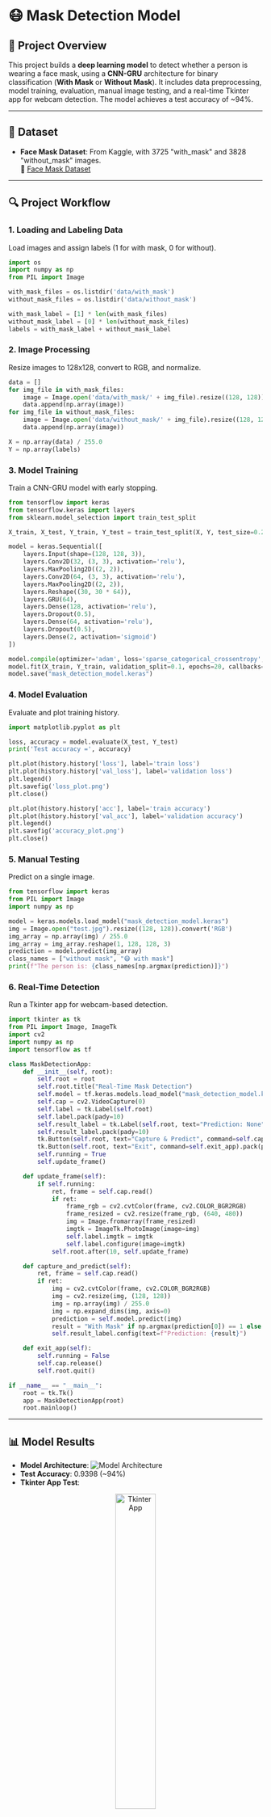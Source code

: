 # 😷 Mask Detection Model

## 📌 Project Overview
This project builds a **deep learning model** to detect whether a person is wearing a face mask, using a **CNN-GRU** architecture for binary classification (**With Mask** or **Without Mask**). It includes data preprocessing, model training, evaluation, manual image testing, and a real-time Tkinter app for webcam detection. The model achieves a test accuracy of ~94%.

---

## 📂 Dataset
- **Face Mask Dataset**: From Kaggle, with 3725 "with_mask" and 3828 "without_mask" images.  
  🔗 [Face Mask Dataset](https://www.kaggle.com/datasets/omkargurav/face-mask-dataset)

---

## 🔍 Project Workflow

### **1. Loading and Labeling Data**
Load images and assign labels (1 for with mask, 0 for without).

```python
import os
import numpy as np
from PIL import Image

with_mask_files = os.listdir('data/with_mask')
without_mask_files = os.listdir('data/without_mask')

with_mask_label = [1] * len(with_mask_files)
without_mask_label = [0] * len(without_mask_files)
labels = with_mask_label + without_mask_label
```

### **2. Image Processing**
Resize images to 128x128, convert to RGB, and normalize.

```python
data = []
for img_file in with_mask_files:
    image = Image.open('data/with_mask/' + img_file).resize((128, 128)).convert('RGB')
    data.append(np.array(image))
for img_file in without_mask_files:
    image = Image.open('data/without_mask/' + img_file).resize((128, 128)).convert('RGB')
    data.append(np.array(image))

X = np.array(data) / 255.0
Y = np.array(labels)
```

### **3. Model Training**
Train a CNN-GRU model with early stopping.

```python
from tensorflow import keras
from tensorflow.keras import layers
from sklearn.model_selection import train_test_split

X_train, X_test, Y_train, Y_test = train_test_split(X, Y, test_size=0.2, random_state=2)

model = keras.Sequential([
    layers.Input(shape=(128, 128, 3)),
    layers.Conv2D(32, (3, 3), activation='relu'),
    layers.MaxPooling2D((2, 2)),
    layers.Conv2D(64, (3, 3), activation='relu'),
    layers.MaxPooling2D((2, 2)),
    layers.Reshape((30, 30 * 64)),
    layers.GRU(64),
    layers.Dense(128, activation='relu'),
    layers.Dropout(0.5),
    layers.Dense(64, activation='relu'),
    layers.Dropout(0.5),
    layers.Dense(2, activation='sigmoid')
])

model.compile(optimizer='adam', loss='sparse_categorical_crossentropy', metrics=['acc'])
model.fit(X_train, Y_train, validation_split=0.1, epochs=20, callbacks=[keras.callbacks.EarlyStopping(patience=3)])
model.save("mask_detection_model.keras")
```

### **4. Model Evaluation**
Evaluate and plot training history.

```python
import matplotlib.pyplot as plt

loss, accuracy = model.evaluate(X_test, Y_test)
print('Test accuracy =', accuracy)

plt.plot(history.history['loss'], label='train loss')
plt.plot(history.history['val_loss'], label='validation loss')
plt.legend()
plt.savefig('loss_plot.png')
plt.close()

plt.plot(history.history['acc'], label='train accuracy')
plt.plot(history.history['val_acc'], label='validation accuracy')
plt.legend()
plt.savefig('accuracy_plot.png')
plt.close()
```

### **5. Manual Testing**
Predict on a single image.

```python
from tensorflow import keras
from PIL import Image
import numpy as np

model = keras.models.load_model("mask_detection_model.keras")
img = Image.open("test.jpg").resize((128, 128)).convert('RGB')
img_array = np.array(img) / 255.0
img_array = img_array.reshape(1, 128, 128, 3)
prediction = model.predict(img_array)
class_names = ["without mask", "😷 with mask"]
print(f"The person is: {class_names[np.argmax(prediction)]}")
```

### **6. Real-Time Detection**
Run a Tkinter app for webcam-based detection.

```python
import tkinter as tk
from PIL import Image, ImageTk
import cv2
import numpy as np
import tensorflow as tf

class MaskDetectionApp:
    def __init__(self, root):
        self.root = root
        self.root.title("Real-Time Mask Detection")
        self.model = tf.keras.models.load_model("mask_detection_model.keras")
        self.cap = cv2.VideoCapture(0)
        self.label = tk.Label(self.root)
        self.label.pack(pady=10)
        self.result_label = tk.Label(self.root, text="Prediction: None", font=("Arial", 14))
        self.result_label.pack(pady=10)
        tk.Button(self.root, text="Capture & Predict", command=self.capture_and_predict).pack(pady=5)
        tk.Button(self.root, text="Exit", command=self.exit_app).pack(pady=5)
        self.running = True
        self.update_frame()

    def update_frame(self):
        if self.running:
            ret, frame = self.cap.read()
            if ret:
                frame_rgb = cv2.cvtColor(frame, cv2.COLOR_BGR2RGB)
                frame_resized = cv2.resize(frame_rgb, (640, 480))
                img = Image.fromarray(frame_resized)
                imgtk = ImageTk.PhotoImage(image=img)
                self.label.imgtk = imgtk
                self.label.configure(image=imgtk)
            self.root.after(10, self.update_frame)

    def capture_and_predict(self):
        ret, frame = self.cap.read()
        if ret:
            img = cv2.cvtColor(frame, cv2.COLOR_BGR2RGB)
            img = cv2.resize(img, (128, 128))
            img = np.array(img) / 255.0
            img = np.expand_dims(img, axis=0)
            prediction = self.model.predict(img)
            result = "With Mask" if np.argmax(prediction[0]) == 1 else "Without Mask"
            self.result_label.config(text=f"Prediction: {result}")

    def exit_app(self):
        self.running = False
        self.cap.release()
        self.root.quit()

if __name__ == "__main__":
    root = tk.Tk()
    app = MaskDetectionApp(root)
    root.mainloop()
```

---

## 📊 Model Results
- **Model Architecture**: ![Model Architecture](model.png)
- **Test Accuracy**: 0.9398 (~94%)
- **Tkinter App Test**:  

<div align="center">
  <img src="Tkinter_test.png" alt="Tkinter App" style="width:40%; height:auto;">
</div>


---

## 📦 Requirements
```bash
pip install numpy matplotlib opencv-python pillow scikit-learn tensorflow keras
```

---

## ▶️ How to Run
1. Clone the repository:
   ```bash
   git clone https://github.com/yourusername/mask-detection.git
   cd mask-detection
   ```
2. Download the dataset from Kaggle and place it in `data/`.
3. Install dependencies.
4. Train the model with your own dataset. 
5. Test it.

---

## 📌 Key Insights
- The **CNN-GRU model** achieves ~94% accuracy by combining spatial feature extraction with sequential processing.
- Image preprocessing (resizing, normalization) ensures robust performance.
- The Tkinter app enables real-time mask detection with webcam input.
- Dropout layers (0.5) reduce overfitting, as shown in training plots.
- Balanced dataset (similar counts for both classes) supports reliable classification.

---

## 📜 License
MIT License
